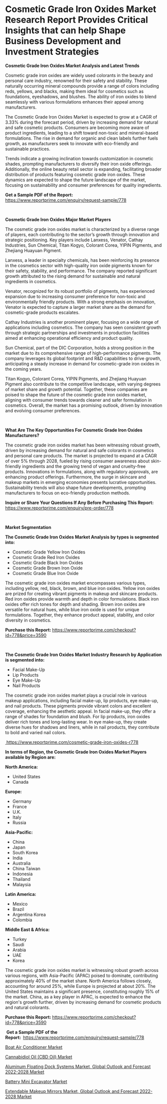 <p><h1>Cosmetic Grade Iron Oxides Market Research Report Provides Critical Insights that can help Shape Business Development and Investment Strategies</h1></p><p><strong>Cosmetic Grade Iron Oxides Market Analysis and Latest Trends</strong></p>
<p><p>Cosmetic grade iron oxides are widely used colorants in the beauty and personal care industry, renowned for their safety and stability. These naturally occurring mineral compounds provide a range of colors including reds, yellows, and blacks, making them ideal for cosmetics such as foundations, eyeshadows, and blushes. The ability of iron oxides to blend seamlessly with various formulations enhances their appeal among manufacturers.</p><p>The Cosmetic Grade Iron Oxides Market is expected to grow at a CAGR of 3.33% during the forecast period, driven by increasing demand for natural and safe cosmetic products. Consumers are becoming more aware of product ingredients, leading to a shift toward non-toxic and mineral-based formulations. The rise in demand for organic and clean labels further fuels growth, as manufacturers seek to innovate with eco-friendly and sustainable practices.</p><p>Trends indicate a growing inclination towards customization in cosmetic shades, prompting manufacturers to diversify their iron oxide offerings. Additionally, the online beauty retail sector is expanding, facilitating broader distribution of products featuring cosmetic grade iron oxides. These dynamics are expected to shape the future landscape of the market, focusing on sustainability and consumer preferences for quality ingredients.</p></p>
<p><strong>Get a Sample PDF of the Report:&nbsp;</strong> <a href="https://www.reportprime.com/enquiry/request-sample/778">https://www.reportprime.com/enquiry/request-sample/778</a></p>
<p>&nbsp;</p>
<p><strong>Cosmetic Grade Iron Oxides Major Market Players</strong></p>
<p><p>The cosmetic grade iron oxides market is characterized by a diverse range of players, each contributing to the sector’s growth through innovation and strategic positioning. Key players include Lanxess, Venator, Cathay Industries, Sun Chemical, Titan Kogyo, Colorant Corea, YIPIN Pigments, and Zhejiang Huayuan Pigment.</p><p>Lanxess, a leader in specialty chemicals, has been reinforcing its presence in the cosmetics sector with high-quality iron oxide pigments known for their safety, stability, and performance. The company reported significant growth attributed to the rising demand for sustainable and natural ingredients in cosmetics.</p><p>Venator, recognized for its robust portfolio of pigments, has experienced expansion due to increasing consumer preference for non-toxic and environmentally friendly products. With a strong emphasis on innovation, Venator is expected to capture a larger market share as the demand for cosmetic-grade products escalates.</p><p>Cathay Industries is another prominent player, focusing on a wide range of applications including cosmetics. The company has seen consistent growth through strategic partnerships and investments in production facilities aimed at enhancing operational efficiency and product quality.</p><p>Sun Chemical, part of the DIC Corporation, holds a strong position in the market due to its comprehensive range of high-performance pigments. The company leverages its global footprint and R&D capabilities to drive growth, anticipating a steady increase in demand for cosmetic-grade iron oxides in the coming years.</p><p>Titan Kogyo, Colorant Corea, YIPIN Pigments, and Zhejiang Huayuan Pigment also contribute to the competitive landscape, with varying degrees of market share and growth potential. Together, these companies are poised to shape the future of the cosmetic grade iron oxides market, aligning with consumer trends towards cleaner and safer formulation in cosmetics. Overall, the market has a promising outlook, driven by innovation and evolving consumer preferences.</p></p>
<p>&nbsp;</p>
<p><strong>What Are The Key Opportunities For Cosmetic Grade Iron Oxides Manufacturers?</strong></p>
<p><p>The cosmetic grade iron oxides market has been witnessing robust growth, driven by increasing demand for natural and safe colorants in cosmetics and personal care products. The market is projected to expand at a CAGR of over 5% through 2028, fueled by rising consumer awareness about skin-friendly ingredients and the growing trend of vegan and cruelty-free products. Innovations in formulations, along with regulatory approvals, are enhancing product offerings. Furthermore, the surge in skincare and makeup markets in emerging economies presents lucrative opportunities. Sustainability trends will also shape future developments, prompting manufacturers to focus on eco-friendly production methods.</p></p>
<p><strong>Inquire or Share Your Questions If Any Before Purchasing This Report:</strong> <a href="https://www.reportprime.com/enquiry/pre-order/778">https://www.reportprime.com/enquiry/pre-order/778</a></p>
<p>&nbsp;</p>
<p><strong>Market Segmentation</strong></p>
<p><strong>The Cosmetic Grade Iron Oxides Market Analysis by types is segmented into:</strong></p>
<p><ul><li>Cosmetic Grade Yellow Iron Oxides</li><li>Cosmetic Grade Red Iron Oxides</li><li>Cosmetic Grade Black Iron Oxides</li><li>Cosmetic Grade Brown Iron Oxide</li><li>Cosmetic Grade Blue Iron Oxide</li></ul></p>
<p><p>The cosmetic grade iron oxides market encompasses various types, including yellow, red, black, brown, and blue iron oxides. Yellow iron oxides are prized for creating vibrant pigments in makeup and skincare products. Red iron oxides provide warmth and depth in color formulations. Black iron oxides offer rich tones for depth and shading. Brown iron oxides are versatile for natural hues, while blue iron oxide is used for unique formulations. Together, they enhance product appeal, stability, and color diversity in cosmetics.</p></p>
<p><strong>Purchase this Report:&nbsp;</strong><a href="https://www.reportprime.com/checkout?id=778&price=3590">https://www.reportprime.com/checkout?id=778&price=3590</a></p>
<p>&nbsp;</p>
<p><strong>The Cosmetic Grade Iron Oxides Market Industry Research by Application is segmented into:</strong></p>
<p><ul><li>Facial Make-Up</li><li>Lip Products</li><li>Eye Make-Up</li><li>Nail Products</li></ul></p>
<p><p>The cosmetic grade iron oxides market plays a crucial role in various makeup applications, including facial make-up, lip products, eye make-up, and nail products. These pigments provide vibrant colors and excellent coverage, enhancing the aesthetic appeal. In facial make-up, they offer a range of shades for foundation and blush. For lip products, iron oxides deliver rich tones and long-lasting wear. In eye make-up, they create diverse hues for shadows and liners, while in nail products, they contribute to bold and varied nail colors.</p></p>
<p><a href="https://www.reportprime.com/cosmetic-grade-iron-oxides-r778">&nbsp;https://www.reportprime.com/cosmetic-grade-iron-oxides-r778</a></p>
<p><strong>In terms of Region, the Cosmetic Grade Iron Oxides Market Players available by Region are:</strong></p>
<p>
    <p> <strong> North America: </strong>
        <ul>
            <li>United States</li>
            <li>Canada</li>
        </ul>
        </p> 
    <p> <strong> Europe: </strong>
        <ul>
            <li>Germany</li>
            <li>France</li>
            <li>U.K.</li>
            <li>Italy</li>
            <li>Russia</li>
        </ul>
        </p> 
    <p> <strong> Asia-Pacific: </strong>
        <ul>
            <li>China</li>
            <li>Japan</li>
            <li>South Korea</li>
            <li>India</li>
            <li>Australia</li>
            <li>China Taiwan</li>
            <li>Indonesia</li>
            <li>Thailand</li>
            <li>Malaysia</li>
        </ul>
        </p> 
    <p> <strong> Latin America: </strong>
        <ul>
            <li>Mexico</li>
            <li>Brazil</li>
            <li>Argentina Korea</li>
            <li>Colombia</li>
        </ul>
        </p> 
    <p> <strong> Middle East & Africa: </strong>
        <ul>
            <li>Turkey</li>
            <li>Saudi</li>
            <li>Arabia</li>
            <li>UAE</li>
            <li>Korea</li>
        </ul>
    </p>
    </p>
<p><p>The cosmetic grade iron oxides market is witnessing robust growth across various regions, with Asia-Pacific (APAC) poised to dominate, contributing approximately 40% of the market share. North America follows closely, accounting for around 25%, while Europe is projected at about 20%. The United States maintains a significant presence, constituting roughly 15% of the market. China, as a key player in APAC, is expected to enhance the region's growth further, driven by increasing demand for cosmetic products and natural colorants.</p></p>
<p><strong>Purchase this Report: </strong><a href="https://www.reportprime.com/checkout?id=778&price=3590">https://www.reportprime.com/checkout?id=778&price=3590</a></p>
<p>&nbsp;<strong>Get a Sample PDF of the Report:&nbsp;&nbsp;</strong><a href="https://www.reportprime.com/enquiry/request-sample/778">https://www.reportprime.com/enquiry/request-sample/778</a></p>
<p><strong></strong></p>
<p><p><a href="https://medium.com/@shjsi3663/boat-air-conditioner-market-market-segmentation-geographical-regions-and-market-forcast-till-2031-cc70bfda1947">Boat Air Conditioner Market</a></p><p><a href="https://issuu.com/reportprime-2/docs/cannabidiol-oil-cbd-oil-market-size_2bf32a73e6609e">Cannabidiol Oil (CBD Oil) Market</a></p><p><a href="https://www.linkedin.com/pulse/global-aluminum-floating-dock-systems-market-outlook-forecast-nvzne?trackingId=C9Ik9CE%2FTCOieu%2FZDkEeoQ%3D%3D">Aluminum Floating Dock Systems Market, Global Outlook and Forecast 2022-2028 Market</a></p><p><a href="https://medium.com/@shjsi3663/global-battery-mini-excavator-market-exploring-market-share-market-trends-and-future-growth-974299cc647d">Battery Mini Excavator Market</a></p><p><a href="https://www.linkedin.com/pulse/extendable-makeup-mirrors-market-global-outlook-forecast-2022-2028-meuee?trackingId=BrnwRXN2QcWUD20q3Ne2FQ%3D%3D">Extendable Makeup Mirrors Market, Global Outlook and Forecast 2022-2028 Market</a></p></p>